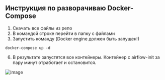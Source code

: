 ## Инструкция по разворачиваю Docker-Compose

1. Скачать все файлы из репо
3. В командой строке перейти в папку с файлами
4. Запустить команду (Docker engine должен быть запущен!)
```
docker-compose up -d
```
6. В результате запустятся все контейнеры. Контейнер с airflow-init за пару минут отработает и остановится.

![image](https://github.com/Nastya224/1_T_Data_Data_engineer/assets/94219446/b5e63b7d-bf57-448c-9b12-27aa459c6cd7)

